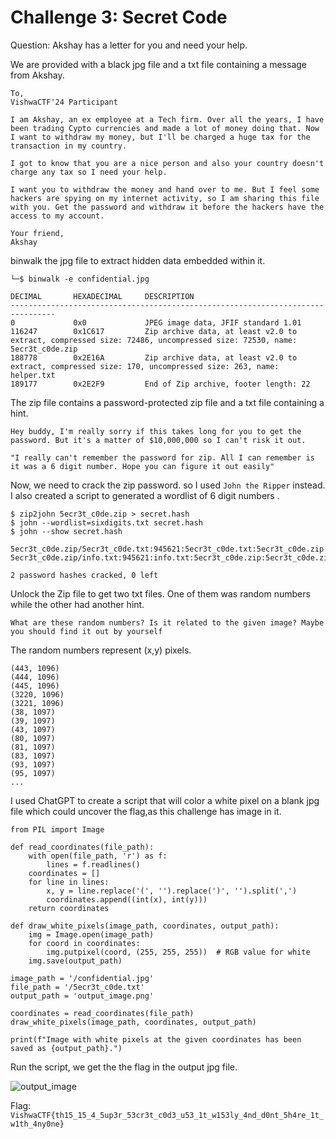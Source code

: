 # Challenge 3: Secret Code
Question: Akshay has a letter for you and need your help.


We are provided with  a black jpg file and a txt file containing a message from Akshay.

```
To,
VishwaCTF'24 Participant

I am Akshay, an ex employee at a Tech firm. Over all the years, I have been trading Cypto currencies and made a lot of money doing that. Now I want to withdraw my money, but I'll be charged a huge tax for the transaction in my country.

I got to know that you are a nice person and also your country doesn't charge any tax so I need your help. 

I want you to withdraw the money and hand over to me. But I feel some hackers are spying on my internet activity, so I am sharing this file with you. Get the password and withdraw it before the hackers have the access to my account.

Your friend,
Akshay
```

binwalk the jpg file to extract hidden data embedded within it.

```
└─$ binwalk -e confidential.jpg

DECIMAL       HEXADECIMAL     DESCRIPTION
--------------------------------------------------------------------------------
0             0x0             JPEG image data, JFIF standard 1.01
116247        0x1C617         Zip archive data, at least v2.0 to extract, compressed size: 72486, uncompressed size: 72530, name: 5ecr3t_c0de.zip
188778        0x2E16A         Zip archive data, at least v2.0 to extract, compressed size: 170, uncompressed size: 263, name: helper.txt
189177        0x2E2F9         End of Zip archive, footer length: 22
```

The zip file contains a password-protected zip file and a txt file containing a hint.

```
Hey buddy, I'm really sorry if this takes long for you to get the password. But it's a matter of $10,000,000 so I can't risk it out.

"I really can't remember the password for zip. All I can remember is it was a 6 digit number. Hope you can figure it out easily"
```

Now, we need to crack the zip password. so I used `John the Ripper` instead. I also created a script to generated a wordlist of 6 digit numbers .

```
$ zip2john 5ecr3t_c0de.zip > secret.hash
$ john --wordlist=sixdigits.txt secret.hash
$ john --show secret.hash

5ecr3t_c0de.zip/5ecr3t_c0de.txt:945621:5ecr3t_c0de.txt:5ecr3t_c0de.zip:5ecr3t_c0de.zip
5ecr3t_c0de.zip/info.txt:945621:info.txt:5ecr3t_c0de.zip:5ecr3t_c0de.zip

2 password hashes cracked, 0 left
```

Unlock the Zip file to get two txt files. One of them was random numbers while the other had another hint.

```
What are these random numbers? Is it related to the given image? Maybe you should find it out by yourself
```

 The random numbers represent (x,y) pixels.

```
(443, 1096)
(444, 1096)
(445, 1096)
(3220, 1096)
(3221, 1096)
(38, 1097)
(39, 1097)
(43, 1097)
(80, 1097)
(81, 1097)
(83, 1097)
(93, 1097)
(95, 1097)
...
```

 I used ChatGPT to create a script that will color a white pixel on a blank jpg  file which could uncover the flag,as this challenge has image in it.
```
from PIL import Image

def read_coordinates(file_path):
    with open(file_path, 'r') as f:
        lines = f.readlines()
    coordinates = []
    for line in lines:
        x, y = line.replace('(', '').replace(')', '').split(',')
        coordinates.append((int(x), int(y)))
    return coordinates

def draw_white_pixels(image_path, coordinates, output_path):
    img = Image.open(image_path)
    for coord in coordinates:
        img.putpixel(coord, (255, 255, 255))  # RGB value for white
    img.save(output_path)

image_path = '/confidential.jpg'
file_path = '/5ecr3t_c0de.txt'
output_path = 'output_image.png'

coordinates = read_coordinates(file_path)
draw_white_pixels(image_path, coordinates, output_path)

print(f"Image with white pixels at the given coordinates has been saved as {output_path}.")
```
Run the script, we get the the flag in the output jpg file.

![output_image](https://github.com/warlocksmurf/onlinectf-writeups/assets/121353711/b9e33a42-f20f-4553-b7fc-137099bf6b1a)

Flag: `VishwaCTF{th15_15_4_5up3r_53cr3t_c0d3_u53_1t_w153ly_4nd_d0nt_5h4re_1t_w1th_4ny0ne}`
